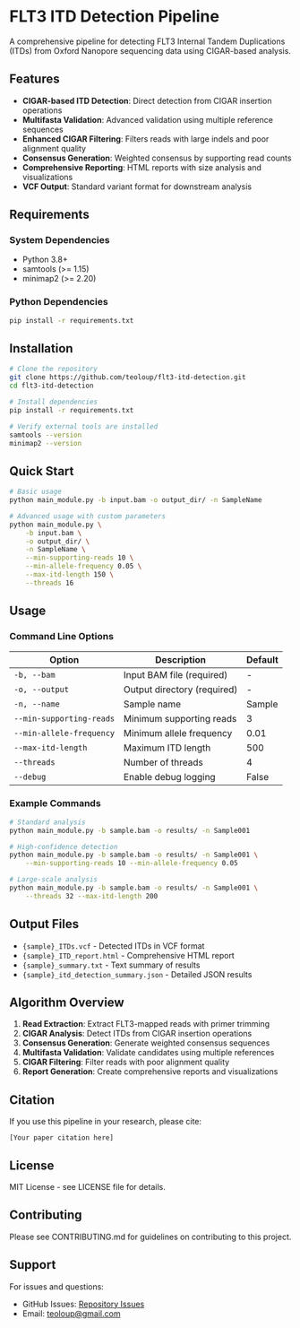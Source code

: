 # FLT3 ITD Detection Pipeline

A comprehensive pipeline for detecting FLT3 Internal Tandem Duplications (ITDs) from Oxford Nanopore sequencing data using CIGAR-based analysis.

## Features

- **CIGAR-based ITD Detection**: Direct detection from CIGAR insertion operations
- **Multifasta Validation**: Advanced validation using multiple reference sequences
- **Enhanced CIGAR Filtering**: Filters reads with large indels and poor alignment quality
- **Consensus Generation**: Weighted consensus by supporting read counts
- **Comprehensive Reporting**: HTML reports with size analysis and visualizations
- **VCF Output**: Standard variant format for downstream analysis

## Requirements

### System Dependencies
- Python 3.8+
- samtools (>= 1.15)
- minimap2 (>= 2.20)

### Python Dependencies
```bash
pip install -r requirements.txt
```

## Installation

```bash
# Clone the repository
git clone https://github.com/teoloup/flt3-itd-detection.git
cd flt3-itd-detection

# Install dependencies
pip install -r requirements.txt

# Verify external tools are installed
samtools --version
minimap2 --version
```

## Quick Start

```bash
# Basic usage
python main_module.py -b input.bam -o output_dir/ -n SampleName

# Advanced usage with custom parameters
python main_module.py \
    -b input.bam \
    -o output_dir/ \
    -n SampleName \
    --min-supporting-reads 10 \
    --min-allele-frequency 0.05 \
    --max-itd-length 150 \
    --threads 16
```

## Usage

### Command Line Options

| Option | Description | Default |
|--------|-------------|---------|
| `-b, --bam` | Input BAM file (required) | - |
| `-o, --output` | Output directory (required) | - |
| `-n, --name` | Sample name | Sample |
| `--min-supporting-reads` | Minimum supporting reads | 3 |
| `--min-allele-frequency` | Minimum allele frequency | 0.01 |
| `--max-itd-length` | Maximum ITD length | 500 |
| `--threads` | Number of threads | 4 |
| `--debug` | Enable debug logging | False |

### Example Commands

```bash
# Standard analysis
python main_module.py -b sample.bam -o results/ -n Sample001

# High-confidence detection
python main_module.py -b sample.bam -o results/ -n Sample001 \
    --min-supporting-reads 10 --min-allele-frequency 0.05

# Large-scale analysis
python main_module.py -b sample.bam -o results/ -n Sample001 \
    --threads 32 --max-itd-length 200
```

## Output Files

- `{sample}_ITDs.vcf` - Detected ITDs in VCF format
- `{sample}_ITD_report.html` - Comprehensive HTML report
- `{sample}_summary.txt` - Text summary of results
- `{sample}_itd_detection_summary.json` - Detailed JSON results

## Algorithm Overview

1. **Read Extraction**: Extract FLT3-mapped reads with primer trimming
2. **CIGAR Analysis**: Detect ITDs from CIGAR insertion operations
3. **Consensus Generation**: Generate weighted consensus sequences
4. **Multifasta Validation**: Validate candidates using multiple references
5. **CIGAR Filtering**: Filter reads with poor alignment quality
6. **Report Generation**: Create comprehensive reports and visualizations

## Citation

If you use this pipeline in your research, please cite:

```
[Your paper citation here]
```

## License

MIT License - see LICENSE file for details.

## Contributing

Please see CONTRIBUTING.md for guidelines on contributing to this project.

## Support

For issues and questions:
- GitHub Issues: [Repository Issues](https://github.com/teoloup/flt3-itd-detection/issues)
- Email: teoloup@gmail.com
